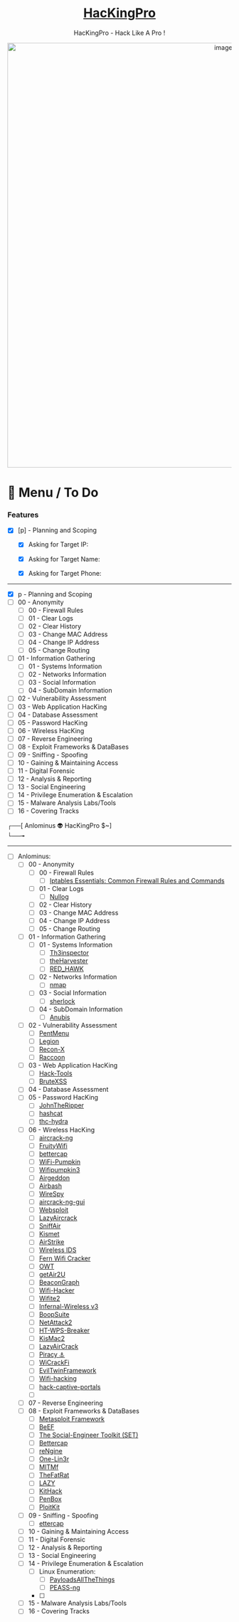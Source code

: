 <div align="center">

# [HacKingPro](https://github.com/Anlominus/HacKingPro)
HacKingPro - Hack Like A Pro !

<img width="955" alt="image" src="https://user-images.githubusercontent.com/51442719/170663044-e81ad2d6-e28f-4207-bd72-11b971e82c57.png">
  
</div>

# 📜 Menu / To Do
### Features
- [x] [p] - Planning and Scoping
  - [x] Asking for Target IP:
  - [x] Asking for Target Name:
  - [x] Asking for Target Phone:


---

  - [x] p - Planning and Scoping
  - [ ] 00 - Anonymity
    - [ ] 00 - Firewall Rules
    - [ ] 01 - Clear Logs
    - [ ] 02 - Clear History
    - [ ] 03 - Change MAC Address
    - [ ] 04 - Change IP Address
    - [ ] 05 - Change Routing    
  - [ ] 01 - Information Gathering
    - [ ] 01 - Systems Information
    - [ ] 02 - Networks Information
    - [ ] 03 - Social Information
    - [ ] 04 - SubDomain Information
  - [ ] 02 - Vulnerability Assessment
  - [ ] 03 - Web Application HacKing
  - [ ] 04 - Database Assessment
  - [ ] 05 - Password HacKing
  - [ ] 06 - Wireless HacKing
  - [ ] 07 - Reverse Engineering
  - [ ] 08 - Exploit Frameworks & DataBases
  - [ ] 09 - Sniffing - Spoofing
  - [ ] 10 - Gaining & Maintaining Access
  - [ ] 11 - Digital Forensic
  - [ ] 12 - Analysis & Reporting
  - [ ] 13 - Social Engineering
  - [ ] 14 - Privilege Enumeration & Escalation
  - [ ] 15 - Malware Analysis Labs/Tools
  - [ ] 16 - Covering Tracks

┌──[ Anlominus 👽 HacKingPro $~]  
└──╼  


---

- [ ] Anlominus:
  - [ ] 00 - Anonymity
    - [ ] 00 - Firewall Rules
      - [ ] [Iptables Essentials: Common Firewall Rules and Commands](https://github.com/trimstray/iptables-essentials)
    - [ ] 01 - Clear Logs
      - [ ] [Nullog](https://github.com/MrEmpy/Nullog)
    - [ ] 02 - Clear History
    - [ ] 03 - Change MAC Address
    - [ ] 04 - Change IP Address
    - [ ] 05 - Change Routing    
  - [ ] 01 - Information Gathering
    - [ ] 01 - Systems Information
      - [ ] [Th3inspector](https://github.com/Moham3dRiahi/Th3inspector)
      - [ ] [theHarvester](https://github.com/laramies/theHarvester)
      - [ ] [RED_HAWK](https://github.com/Tuhinshubhra/RED_HAWK)
    - [ ] 02 - Networks Information
      - [ ] [nmap](https://github.com/nmap/nmap)
    - [ ] 03 - Social Information
      - [ ] [sherlock](https://github.com/sherlock-project/sherlock)

    - [ ] 04 - SubDomain Information
      - [ ] [Anubis](https://github.com/jonluca/Anubis)
  - [ ] 02 - Vulnerability Assessment
    - [ ] [PentMenu](https://github.com/GinjaChris/pentmenu)
    - [ ] [Legion](https://github.com/carlospolop/legion)
    - [ ] [Recon-X](https://github.com/Yashvendra/Recon-X)
    - [ ] [Raccoon](https://github.com/evyatarmeged/Raccoon)
  - [ ] 03 - Web Application HacKing
    - [ ] [Hack-Tools](https://github.com/LasCC/Hack-Tools)
    - [ ] [BruteXSS](https://github.com/rajeshmajumdar/BruteXSS)
  - [ ] 04 - Database Assessment
  - [ ] 05 - Password HacKing
    - [ ] [JohnTheRipper](https://github.com/magnumripper/JohnTheRipper)
    - [ ] [hashcat](https://github.com/hashcat/hashcat)
    - [ ] [thc-hydra](https://github.com/vanhauser-thc/thc-hydra)
  - [ ] 06 - Wireless HacKing
    - [ ] [aircrack-ng](https://github.com/aircrack-ng/aircrack-ng)
    - [ ] [FruityWifi](https://github.com/xtr4nge/FruityWifi)
    - [ ] [bettercap](https://github.com/bettercap/bettercap)
    - [ ] [WiFi-Pumpkin](https://github.com/P0cL4bs/WiFi-Pumpkin)
    - [ ] [Wifipumpkin3](https://github.com/P0cL4bs/wifipumpkin3)
    - [ ] [Airgeddon](https://github.com/v1s1t0r1sh3r3/airgeddon)
    - [ ] [Airbash](https://github.com/tehw0lf/airbash)
    - [ ] [WireSpy](https://github.com/aress31/wirespy)
    - [ ] [aircrack-ng-gui](https://github.com/t-gitt/aircrack-ng-gui)
    - [ ] [Websploit](https://github.com/f4rih/websploit)
    - [ ] [LazyAircrack](https://github.com/3xploitGuy/lazyaircrack)
    - [ ] [SniffAir](https://github.com/Tylous/SniffAir)
    - [ ] [Kismet](https://github.com/kismetwireless/kismet)
    - [ ] [AirStrike](https://github.com/redcode-labs/AirStrike)
    - [ ] [Wireless IDS](https://github.com/SYWorks/wireless-ids/)
    - [ ] [Fern Wifi Cracker](https://github.com/savio-code/fern-wifi-cracker)
    - [ ] [OWT](https://github.com/clu3bot/OWT)
    - [ ] [getAir2U](https://github.com/v1s1t0r999/getAir2U)
    - [ ] [BeaconGraph](https://github.com/daddycocoaman/BeaconGraph)
    - [ ] [Wifi-Hacker](https://github.com/esc0rtd3w/wifi-hacker)
    - [ ] [Wifite2](https://github.com/derv82/wifite2)
    - [ ] [Infernal-Wireless v3](https://github.com/entropy1337/infernal-twin)
    - [ ] [BoopSuite](https://github.com/MisterBianco/BoopSuite)
    - [ ] [NetAttack2](https://github.com/chrizator/netattack2)
    - [ ] [HT-WPS-Breaker](https://github.com/SilentGhostX/HT-WPS-Breaker)
    - [ ] [KisMac2](https://github.com/IGRSoft/KisMac2)
    - [ ] [LazyAirCrack](https://github.com/3xploitGuy/lazyaircrack)
    - [ ] [Piracy ⚓️](https://github.com/AnonymousAt3/piracy)
    - [ ] [WiCrackFi](https://github.com/ShineZex/WiCrackFi)
    - [ ] [EvilTwinFramework](https://github.com/Esser50K/EvilTwinFramework)
    - [ ] [Wifi-hacking](https://github.com/sajidhasan15/Wifi-hacking)
    - [ ] [hack-captive-portals](https://github.com/systematicat/hack-captive-portals)
    - [ ] []()
  - [ ] 07 - Reverse Engineering
  - [ ] 08 - Exploit Frameworks & DataBases
    - [ ] [Metasploit Framework](https://github.com/rapid7/metasploit-framework)
    - [ ] [BeEF](https://github.com/beefproject/beef)
    - [ ] [The Social-Engineer Toolkit (SET)](https://github.com/trustedsec/social-engineer-toolkit)
    - [ ] [Bettercap](https://github.com/bettercap/bettercap)
    - [ ] [reNgine](https://github.com/yogeshojha/rengine)
    - [ ] [One-Lin3r](https://github.com/D4Vinci/One-Lin3r)
    - [ ] [MITMf](https://github.com/byt3bl33d3r/MITMf)
    - [ ] [TheFatRat](https://github.com/Screetsec/TheFatRat)
    - [ ] [LAZY](https://github.com/arismelachroinos/lscript)
    - [ ] [KitHack](https://github.com/AdrMXR/KitHack)
    - [ ] [PenBox](https://github.com/x3omdax/PenBox)
    - [ ] [PloitKit](https://github.com/rajeshmajumdar/PloitKit)
  - [ ] 09 - Sniffing - Spoofing
    - [ ] [ettercap](https://github.com/Ettercap/ettercap)
  - [ ] 10 - Gaining & Maintaining Access
  - [ ] 11 - Digital Forensic
  - [ ] 12 - Analysis & Reporting
  - [ ] 13 - Social Engineering
  - [ ] 14 - Privilege Enumeration & Escalation
    - [ ] Linux Enumeration:
      - [ ] [PayloadsAllTheThings](https://github.com/swisskyrepo/PayloadsAllTheThings)
      - [ ] [PEASS-ng](https://github.com/carlospolop/PEASS-ng)
    - [ ]
  - [ ] 15 - Malware Analysis Labs/Tools
  - [ ] 16 - Covering Tracks
